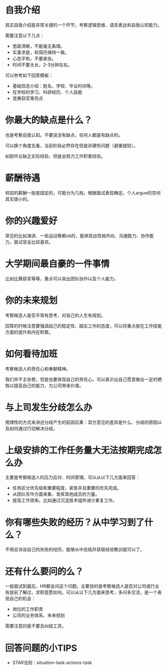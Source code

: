 # 自我介绍

其实自我介绍是非常关键的一个环节，考察逻辑思维、语言表达和自我认知能力。

需要注意以下几点：

- 思路清晰，不能毫无条理。
- 实事求是，和简历保持一致。
- 心态平和，不要紧张。
- 时间不要太长，2-3分钟左右。

可以参考如下回答模板：

- 基础信息介绍：姓名、学校、毕业时间等。
- 在学校的学习、科研经历、个人技能
- 竞赛获奖等亮点

# 你最大的缺点是什么？

也是考察自我认知。不要说没有缺点，任何人都是有缺点的。

可以换个角度去看，当前阶段必然存在但是非硬伤问题（避重就轻）。

如刚毕业缺乏实际经验，但是会努力工作积累经验。

# 薪酬待遇

校招的薪酬一般是固定的，可能分为几档，根据面试表现确定。个人argue的空间其实很小的。

# 你的兴趣爱好

常见的比如演讲、一些运动等都ok的，能体现出性格外向、沟通能力、协作能力，面试官会比较喜欢。

# 大学期间最自豪的一件事情

比如比赛获奖等等，重点可以突出团队协作以及个人能力。

# 你的未来规划

考察候选人是否平常有思考，对自己的人生有规划。

回答的时候注意要强调自己的稳定性、踏实工作的态度，可以将重点放在工作技能方面的提升和内在积累。

# 如何看待加班

考察候选人的责任心和奉献精神。

我们并不主张卷，但是也要体现自己的责任心。可以表示出自己愿意做出一定的牺牲以提高自己的能力、为公司带来价值。

# 与上司发生分歧怎么办

用理性的方式来讲述分歧产生的前因后果：双方意见的差异是什么、分歧的原因以及如何通过行动解决分歧。

# 上级安排的工作任务量大无法按期完成怎么办

主要是考察候选人的压力应对、时间管理。可以从以下几方面来回答：

- 任务区分优先级和重要程度，紧急并且重要的优先完成。
- 从团队写作方面来看，发挥其他成员的力量。
- 提高工作效率。比如通过沉淀技术组件减少重复工作。

# 你有哪些失败的经历？从中学习到了什么？

不用忌讳谈自己的失败的经历，能够从中总结并获取经验教训就可以了。

# 还有什么要问的么？

一般面试到最后，HR都会问这个问题。主要目的是考察候选人是否对公司或行业有提前了解过，求职意愿如何。可以从以下几方面来思考，多问多交流，是一个表现自己的机会：

- 岗位的工作职责
- 公司的业务体系、未来规划

需要注意的是不要去纠结工资。

# 回答问题的小TIPS

- STAR法则：situation-task-actions-task
